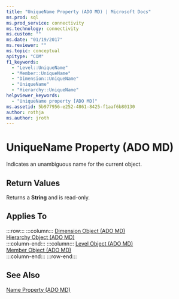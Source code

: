```yaml
---
title: "UniqueName Property (ADO MD) | Microsoft Docs"
ms.prod: sql
ms.prod_service: connectivity
ms.technology: connectivity
ms.custom: ""
ms.date: "01/19/2017"
ms.reviewer: ""
ms.topic: conceptual
apitype: "COM"
f1_keywords: 
  - "Level::UniqueName"
  - "Member::UniqueName"
  - "Dimension::UniqueName"
  - "UniqueName"
  - "Hierarchy::UniqueName"
helpviewer_keywords: 
  - "UniqueName property [ADO MD]"
ms.assetid: 5b977956-e252-4861-8425-f1aaf6b80130
author: rothja
ms.author: jroth
---
```

# UniqueName Property (ADO MD)
Indicates an unambiguous name for the current object.  
  
## Return Values  
 Returns a **String** and is read-only.  
  
## Applies To  
  
:::row:::
    :::column:::
        [Dimension Object (ADO MD)](../../../ado/reference/ado-md-api/dimension-object-ado-md.md)  
        [Hierarchy Object (ADO MD)](../../../ado/reference/ado-md-api/hierarchy-object-ado-md.md)  
    :::column-end:::
    :::column:::
        [Level Object (ADO MD)](../../../ado/reference/ado-md-api/level-object-ado-md.md)  
        [Member Object (ADO MD)](../../../ado/reference/ado-md-api/member-object-ado-md.md)  
    :::column-end:::
:::row-end:::

## See Also  
 [Name Property (ADO MD)](../../../ado/reference/ado-md-api/name-property-ado-md.md)
